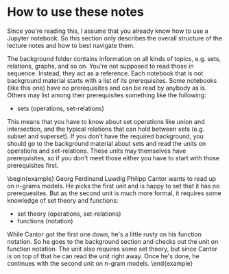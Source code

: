 # How to use these notes

Since you're reading this, I assume that you already know how to use a Jupyter notebook.
So this section only describes the overall structure of the lecture notes and how to best navigate them.

The background folder contains information on all kinds of topics, e.g. sets, relations, graphs, and so on.
You're not supposed to read those in sequence.
Instead, they act as a reference.
Each notebook that is not background material starts with a list of its prerequisites.
Some notebooks (like this one) have no prerequisites and can be read by anybody as is.
Others may list among their prerequisites something like the following:

- sets (operations, set-relations)

This means that you have to know about set operations like union and intersection, and the typical relations that can hold between sets (e.g. subset and superset).
If you don't have the required background, you should go to the background material about sets and read the units on operations and set-relations.
These units may themselves have prerequisites, so if you don't meet those either you have to start with those prerequisites first.

\begin{example}
Georg Ferdinand Luwdig Philipp Cantor
wants to read up on n-grams models.
He picks the first unit and is happy to set that it has no prerequesites.
But as the second unit is much more formal, it requires some knowledge of set theory and functions:

<ul>
<li>set theory (operations, set-relations)</li>
<li>functions (notation)</li>
</ul>

While Cantor got the first one down, he's a little rusty on his function notation.
So he goes to the background section and checks out the unit on function notation.
The unit also requires some set theory, but since Cantor is on top of that he can read the unit right away.
Once he's done, he continues with the second unit on n-gram models.
\end{example}
